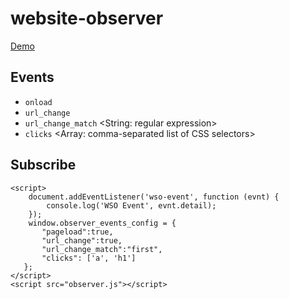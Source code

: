 # website-observer

[Demo](https://abyr.github.io/website-observer/demo.html)

## Events

* `onload`
* `url_change`
* `url_change_match` <String: regular expression>
* `clicks` <Array: comma-separated list of CSS selectors>


## Subscribe

```
<script>
    document.addEventListener('wso-event', function (evnt) {
        console.log('WSO Event', evnt.detail);
    });
    window.observer_events_config = {
       "pageload":true,
       "url_change":true,
       "url_change_match":"first",
       "clicks": ['a', 'h1']
   };
</script>
<script src="observer.js"></script>
```